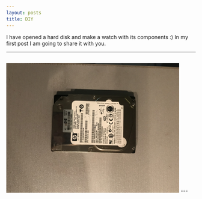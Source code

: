 ```yaml
---
layout: posts
title: DIY
---
```


 I have opened a hard disk and make a watch with its components :)
 In my first post I am going to share it with you.

---




<html>
<body>

<h2></h2>
<img src="/assets/images/10.jpg" alt="Flowers in Chania" width="460" height="345">

</body>
</html>
 ---



